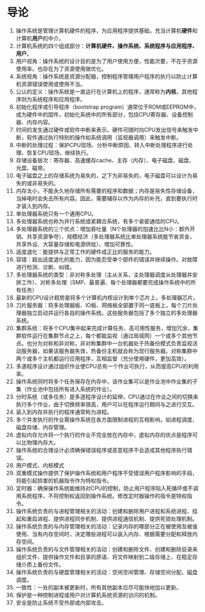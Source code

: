 # 导论

1. 操作系统是管理计算机硬件的程序，为应用程序提供基础，充当计算机**硬件**和计算机**用户**的中介。
2. 计算机系统的四个组成部分：**计算机硬件、操作系统、系统程序与应用程序、用户**。
3. 用户视角：操作系统的设计目的是为了用户使用方便，性能次要，不在乎资源使用率。也存在为了资源使用做优化。
4. 系统视角：操作系统是资源分配器，控制程序管理用户程序的执行以防止计算机资源错误使用或使用不当。
5. 公认的定义：操作系统是一直运行在计算机上的程序，通常称为**内核**，其他程序则为系统程序和应用程序。
6. 初始化程序或引导程序（bootstrap program）通常位于ROM或EEPROM中，成为硬件中的固件，初始化系统中的所有部分，包括CPU寄存器、设备控制器、内存内容。
7. 时间的发生通过硬件或软件中断来表示。硬件可随时向CPU发出信号来触发中断，软件通过执行特别的操作如系统调用（监视器调用）来触发中断。
8. 中断的处理过程：保护CPU现场、分析中断原因、转入中断处理程序进行处理、恢复CPU现场，继续执行。
9. 存储设备层次：寄存器、高速缓存cache、主存（内存）、电子磁盘、磁盘、光盘、磁带。
10. 电子磁盘之上的存储系统为易失的，之下为非易失的，电子磁盘可以设计为易失的或非易失的。
11. 内存太小，不能永久地存储所有需要的程序和数据；内存是易失性存储设备，当掉电时会失去所有内容。因此，需要辅存以作为内存的补充，直到要执行时才装入到内存。
12. 单处理器系统只有一个通用CPU。
13. 多处理器系统也称为并行系统或紧耦合系统，有多个紧密通信的CPU。
14. 多处理器系统的三个优点：增加吞吐量（N个处理器的加速比比N小：额外开销、共享资源争夺）、规模经济（多处理器系统比单处理器系统能节省资金，共享外设、大容量存储和电源供给）、增加可靠性。
15. 适度退化：能提供与正常工作的硬件成正比的服务的能力。
16. 容错：超出适度退化的能力，因为能忍受单个部件的错误并继续操作。对故障进行检测、诊断、纠错。
17. 多处理器系统的类型：非对称多处理（主从关系，主处理器调度从处理器并安排工作）、对称多处理（SMP、最普遍、每个处理器都要完成操作系统中的所有任务）
18. 最新的CPU设计趋势是将多个计算机内核设计到单个芯片上，多处理器芯片。
19. 刀片服务器：将多处理器板、IO板、网络板全部置于同一底板上，每个刀片处理器独立启动并运行各自的操作系统。这些服务器包括了多个独立的多处理器系统。
20. 集群系统：将多个CPU集中起来完成计算任务，高可用性服务，增加冗余，集群软件运行在集群节点之上，每个都能监视（通过局域网）一个或多个其他节点。也分为对称和非对称，非对称集群中一台机器处于热备份模式负责监视活动服务器，如果该服务器失效，热备份主机就会称为现行服务器。对称集群中两个或多个主机都运行应用程序，互相监督（充分使用硬件，更加高效）。
21. 多道程序设计通过组织作业使CPU总有一个作业可执行，从而提高CPU的利用率。
22. 操作系统同时将多个任务保存在内存中，该作业集可以是作业池中作业集的子集（作业池中包括所有进入系统的作业）。
23. 分时系统（或多任务）是多道程序设计的延伸，CPU通过在作业之间的切换来执行多个作业，由于切换频率很高，用户可以在程序运行期间与之进行交互。
24. 装入到内存并执行的程序通常称为进程。
25. 多个并发执行的作业需操作系统在各方面限制进程的互相影响，如进程调度、磁盘存储、内存管理。
26. 虚拟内存允许将一个执行的作业不完全放在内存中，虚拟内存的优点是程序可以比物理内存大。
27. 操作系统的合理设计必须确保错误程序或恶意程序不会造成其他程序执行错误。
28. 用户模式、内核模式
29. 双重模式操作提供了保护操作系统和用户程序不受错误用户程序影响的手段，将能引起损害的机器指令作为特权指令。
30. 定时器：确保操作系统能维持对CPU的控制，防止用户程序陷入死循环或不调用系统程序，不将控制权返回到操作系统。修改定时器操作的指令是特权指令。
31. 操作系统负责的与进程管理相关的活动：创建和删除用户进程和系统进程、挂起和重启进程、提供进程同步机制、提供进程通信机制、提供死锁处理机制。
32. 操作系统负责的与内存管理相关的活动：记录内存的哪部分正在被使用及被谁使用、当有内存空间时，决定哪些进程可以装入内存、根据需要分配和释放内存空间。
33. 操作系统负责的与文件管理相关的活动：创建和删除文件、创建和删除目录来组织文件、提供操作文件和目录的原语、将文件映射到二级存储上、在稳定存储介质上备份文件。
34. 操作系统负责的与硬盘管理相关的活动：空闲空间管理、存储空间分配、磁盘调度。
35. 一致性：一处的副本被更新时，所有其他副本应尽可能快地加以更新。
36. 保护是一种控制进程或用户对计算机系统资源的访问的机制。
37. 安全是防止系统不受外部或内部攻击。